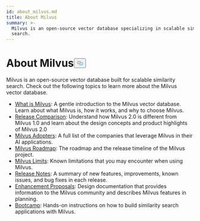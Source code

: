 ```yaml
---
id: about_milvus.md
title: About Milvus
summary: >-
  Milvus is an open-source vector database specializing in scalable similarity
  search.
---
```

<h1 id="About-Milvus" class="common-anchor-header">About Milvus<button data-href="#About-Milvus" class="anchor-icon" translate="no">
      <svg translate="no"
        aria-hidden="true"
        focusable="false"
        height="20"
        version="1.1"
        viewBox="0 0 16 16"
        width="16"
      >
        <path
          fill="#0092E4"
          fill-rule="evenodd"
          d="M4 9h1v1H4c-1.5 0-3-1.69-3-3.5S2.55 3 4 3h4c1.45 0 3 1.69 3 3.5 0 1.41-.91 2.72-2 3.25V8.59c.58-.45 1-1.27 1-2.09C10 5.22 8.98 4 8 4H4c-.98 0-2 1.22-2 2.5S3 9 4 9zm9-3h-1v1h1c1 0 2 1.22 2 2.5S13.98 12 13 12H9c-.98 0-2-1.22-2-2.5 0-.83.42-1.64 1-2.09V6.25c-1.09.53-2 1.84-2 3.25C6 11.31 7.55 13 9 13h4c1.45 0 3-1.69 3-3.5S14.5 6 13 6z"
        ></path>
      </svg>
    </button></h1><p>Milvus is an open-source vector database built for scalable similarity search. Check out the following topics to learn more about the Milvus vector database.</p>
<ul>
<li><a href="/docs/ja/overview.md">What is Milvus</a>: A gentle introduction to the Milvus vector database. Learn about what Milvus is, how it works, and why to choose Milvus.</li>
<li><a href="/docs/ja/comparison.md">Release Comparison</a>: Understand how Milvus 2.0 is different from Milvus 1.0 and learn about the design concepts and product highlights of Milvus 2.0</li>
<li><a href="/docs/ja/milvus_adopters.md">Milvus Adopters</a>: A full list of the companies that leverage Milvus in their AI applications.</li>
<li><a href="https://wiki.lfaidata.foundation/display/MIL/Milvus+2.X+Roadmap+and+Time+schedule">Milvus Roadmap</a>: The roadmap and the release timeline of the Milvus project.</li>
<li><a href="/docs/ja/limitations.md">Milvus Limits</a>: Known limitations that you may encounter when using Milvus.</li>
<li><a href="/docs/ja/release_notes.md">Release Notes</a>: A summary of new features, improvements, known issues, and bug fixes in each release.</li>
<li><a href="https://wiki.lfaidata.foundation/pages/viewpage.action?pageId=43287103">Enhancement Proposals</a>: Design documentation that provides information to the Milvus community and describes Milvus features in planning.</li>
<li><a href="https://milvus.io/bootcamp">Bootcamp</a>: Hands-on instructions on how to build similarity search applications with Milvus.</li>
</ul>
